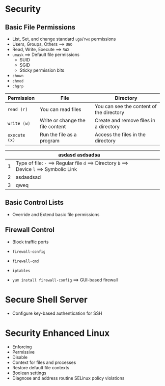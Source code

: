 # Security

## Basic File Permissions
- List, Set, and change standard `ugo`/`rwx` permissions
- Users, Groups, Others ==> `UGO`
- Read, Write, Execute ==> `RWX`
- `umask` ==> Default file permissions
  - SUID
  - SGID
  - Sticky permission bits
- `chown`
- `chmod`
- `chgrp`

Permission | File | Directory
--- | --- | ---
`read (r)` | You can read files | You can see the content of the directory
`write (w)` | Write or change the file content | Create and remove files in a directory
`execute (x)` | Run the file as a program | Access the files in the directory

|  |  asdasd asdsadsa |  |  |  |
|----|--------------------------------------------------------------------------------------------|---|---|---|
|  1 |  Type of file: `-` ==> Regular file `d` ==> Directory `b` ==> Device `l` ==> Symbolic Link |  |  |  |
| 2 | asdasdsad |  |  |  |
| 3 | qweq |  |  |  |

## Basic Control Lists
- Override and Extend basic file permissions

## Firewall Control
- Block traffic ports
- `firewall-config`
- `firewall-cmd`
- `iptables`

- `yum install firewall-config` ==> GUI-based firewall

# Secure Shell Server
- Configure key-based authentication for SSH

# Security Enhanced Linux
- Enforcing
- Permissive
- Disable
- Context for files and processes
- Restore default file contexts
- Boolean settings
- Diagnose and address routine SELinux policy violations
